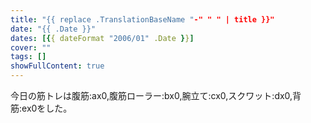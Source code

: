 ```yaml
---
title: "{{ replace .TranslationBaseName "-" " " | title }}"
date: "{{ .Date }}"
dates: [{{ dateFormat "2006/01" .Date }}]
cover: ""
tags: []
showFullContent: true
---
```


今日の筋トレは腹筋:ax0,腹筋ローラー:bx0,腕立て:cx0,スクワット:dx0,背筋:ex0をした。
